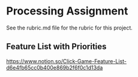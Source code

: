 # Processing Assignment
See the rubric.md file for the rubric for this project.

## Feature List with Priorities
https://www.notion.so/Click-Game-Feature-List-d6e4fb65cc0b400e869b2f6f0c1d13da
